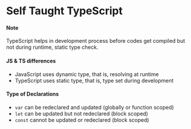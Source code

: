 # Self Taught TypeScript

#### Note

TypeScript helps in development process before codes get compiled but not during runtime, static type check.

#### JS & TS differences

* JavaScript uses dynamic type, that is, resolving at runtime
* TypeScript uses static type, that is, type set during development

#### Type of Declarations

- `var` can be redeclared and updated (globally or function scoped)
- `let` can be updated but not redeclared (block scoped)
- `const` cannot be updated or redeclared (block scoped)